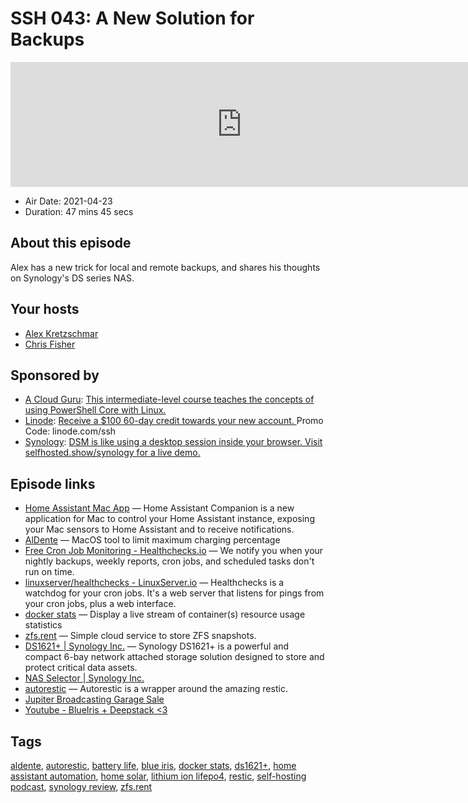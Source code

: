 # SSH 043: A New Solution for Backups

<iframe src="https://player.fireside.fm/v2/dUlrHQih+jh-L67ub?theme=dark" width="740" height="200" frameborder="0" scrolling="no"></iframe>

* Air Date: 2021-04-23
* Duration: 47 mins 45 secs

## About this episode

Alex has a new trick for local and remote backups, and shares his thoughts on Synology's DS series NAS.

## Your hosts
* [Alex Kretzschmar](https://selfhosted.show/hosts/alexktz)
* [Chris Fisher](https://selfhosted.show/hosts/chrislas)

## Sponsored by

  * [A Cloud Guru](https://acloud.guru/overview/fa9c6558-85bb-4c14-b6a6-1b32a9c54232): [This intermediate-level course teaches the concepts of using PowerShell Core with Linux.](https://acloud.guru/overview/fa9c6558-85bb-4c14-b6a6-1b32a9c54232)
  * [Linode](https://linode.com/ssh): [Receive a $100 60-day credit towards your new account. ](https://linode.com/ssh) Promo Code: linode.com/ssh
  * [Synology](http://selfhosted.show/synology): [DSM is like using a desktop session inside your browser. Visit selfhosted.show/synology for a live demo.](http://selfhosted.show/synology)



## Episode links

  * [Home Assistant Mac App](https://www.home-assistant.io/blog/2020/09/18/mac-companion/ "Home Assistant Mac App") — Home Assistant Companion is a new application for Mac to control your Home Assistant instance, exposing your Mac sensors to Home Assistant and to receive notifications.
  * [AlDente](https://github.com/davidwernhart/AlDente "AlDente") — MacOS tool to limit maximum charging percentage
  * [Free Cron Job Monitoring - Healthchecks.io](https://healthchecks.io/ "Free Cron Job Monitoring - Healthchecks.io") — We notify you when your nightly backups, weekly reports, cron jobs, and scheduled tasks don't run on time.
  * [linuxserver/healthchecks - LinuxServer.io](https://docs.linuxserver.io/images/docker-healthchecks "linuxserver/healthchecks - LinuxServer.io") — ​Healthchecks is a watchdog for your cron jobs. It's a web server that listens for pings from your cron jobs, plus a web interface.
  * [docker stats](https://docs.docker.com/engine/reference/commandline/stats/ "docker stats") — Display a live stream of container(s) resource usage statistics
  * [zfs.rent](https://zfs.rent/ "zfs.rent") — Simple cloud service to store ZFS snapshots.
  * [DS1621+ | Synology Inc.](https://www.synology.com/en-us/products/DS1621+ "DS1621+ | Synology Inc.") — Synology DS1621+ is a powerful and compact 6-bay network attached storage solution designed to store and protect critical data assets.
  * [NAS Selector | Synology Inc.](https://www.synology.com/en-us/support/nas_selector "NAS Selector | Synology Inc.")
  * [autorestic](https://github.com/cupcakearmy/autorestic "autorestic") — Autorestic is a wrapper around the amazing restic.
  * [Jupiter Broadcasting Garage Sale](https://www.jupitergarage.com/ "Jupiter Broadcasting Garage Sale")
  * [Youtube - BlueIris + Deepstack <3](https://www.youtube.com/watch?v=3PlmSWO31qY "Youtube - BlueIris + Deepstack <3")



## Tags

[aldente](https://selfhosted.show/tags/aldente), [autorestic](https://selfhosted.show/tags/autorestic), [battery life](https://selfhosted.show/tags/battery%20life), [blue iris](https://selfhosted.show/tags/blue%20iris), [docker stats](https://selfhosted.show/tags/docker%20stats), [ds1621+](https://selfhosted.show/tags/ds1621+), [home assistant automation](https://selfhosted.show/tags/home%20assistant%20automation), [home solar](https://selfhosted.show/tags/home%20solar), [lithium ion lifepo4](https://selfhosted.show/tags/lithium%20ion%20lifepo4), [restic](https://selfhosted.show/tags/restic), [self-hosting podcast](https://selfhosted.show/tags/self-hosting%20podcast), [synology review](https://selfhosted.show/tags/synology%20review), [zfs.rent](https://selfhosted.show/tags/zfs.rent)